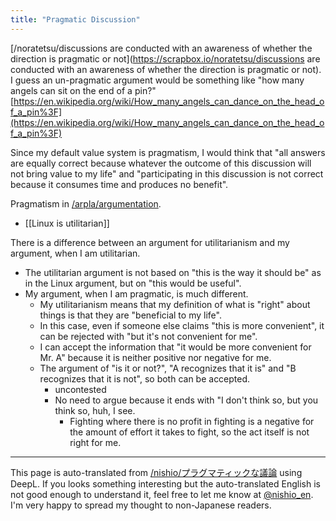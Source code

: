 ```yaml
---
title: "Pragmatic Discussion"
---
```


[/noratetsu/discussions are conducted with an awareness of whether the direction is pragmatic or not](https://scrapbox.io/noratetsu/discussions are conducted with an awareness of whether the direction is pragmatic or not).
I guess an un-pragmatic argument would be something like "how many angels can sit on the end of a pin?"
[https://en.wikipedia.org/wiki/How_many_angels_can_dance_on_the_head_of_a_pin%3F](https://en.wikipedia.org/wiki/How_many_angels_can_dance_on_the_head_of_a_pin%3F)

Since my default value system is pragmatism, I would think that "all answers are equally correct because whatever the outcome of this discussion will not bring value to my life" and "participating in this discussion is not correct because it consumes time and produces no benefit".

Pragmatism in [/arpla/argumentation](https://scrapbox.io/arpla/argumentation).

- [[Linux is utilitarian]]

There is a difference between an argument for utilitarianism and my argument, when I am utilitarian.
- The utilitarian argument is not based on "this is the way it should be" as in the Linux argument, but on "this would be useful".
- My argument, when I am pragmatic, is much different.
    - My utilitarianism means that my definition of what is "right" about things is that they are "beneficial to my life".
    - In this case, even if someone else claims "this is more convenient", it can be rejected with "but it's not convenient for me".
    - I can accept the information that "it would be more convenient for Mr. A" because it is neither positive nor negative for me.
    - The argument of "is it or not?", "A recognizes that it is" and "B recognizes that it is not", so both can be accepted.
        - uncontested
        - No need to argue because it ends with "I don't think so, but you think so, huh, I see.
            - Fighting where there is no profit in fighting is a negative for the amount of effort it takes to fight, so the act itself is not right for me.


---
This page is auto-translated from [/nishio/プラグマティックな議論](https://scrapbox.io/nishio/プラグマティックな議論) using DeepL. If you looks something interesting but the auto-translated English is not good enough to understand it, feel free to let me know at [@nishio_en](https://twitter.com/nishio_en). I'm very happy to spread my thought to non-Japanese readers.